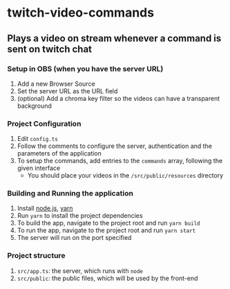 # twitch-video-commands

## Plays a video on stream whenever a command is sent on twitch chat

### Setup in OBS (when you have the server URL)
1) Add a new Browser Source
2) Set the server URL as the URL field
3) (optional) Add a chroma key filter so the videos can have a transparent background

### Project Configuration
1) Edit `config.ts`
2) Follow the comments to configure the server, authentication and the parameters of the application
3) To setup the commands, add entries to the `commands` array, following the given interface
   * You should place your videos in the `/src/public/resources` directory

### Building and Running the application
1) Install [node.js](https://nodejs.org/en/download/), [yarn](https://classic.yarnpkg.com/en/docs/install)
2) Run `yarn` to install the project dependencies
3) To build the app, navigate to the project root and run `yarn build`
4) To run the app, navigate to the project root and run `yarn start`
5) The server will run on the port specified

### Project structure
1) `src/app.ts`: the server, which runs with `node`
2) `src/public`: the public files, which will be used by the front-end
